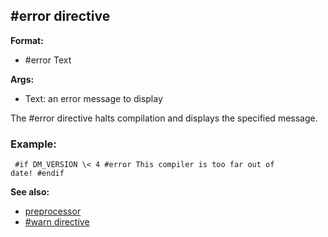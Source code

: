 ## #error directive

**Format:**
+   #error Text
<!-- -->
**Args:**
+   Text: an error message to display


The #error directive halts compilation and displays the
specified message.
### Example:

```
 #if DM_VERSION \< 4 #error This compiler is too far out of
date! #endif 
```


**See also:**
+   [preprocessor](/ref/DM/preprocessor.md) 
+   [#warn directive](/ref/DM/preprocessor/warn.md) <!-- -->